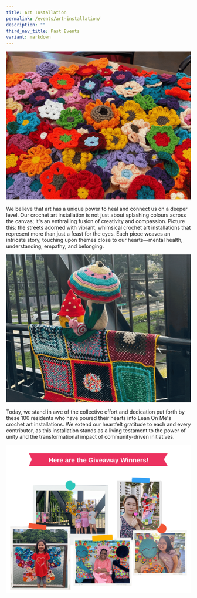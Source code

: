 ```yaml
---
title: Art Installation
permalink: /events/art-installation/
description: ""
third_nav_title: Past Events
variant: markdown
---
```

![](/images/Lean%20On%20Me/crochet%20photos.gif)

We believe that art has a unique power to heal and connect us on a deeper level. Our crochet art installation is not just about splashing colours across the canvas; it's an enthralling fusion of creativity and compassion. Picture this: the streets adorned with vibrant, whimsical crochet art installations that represent more than just a feast for the eyes. Each piece weaves an intricate story, touching upon themes close to our hearts—mental health, understanding, empathy, and belonging.

![](/images/Lean%20On%20Me/crochet%20installations.gif)

Today, we stand in awe of the collective effort and dedication put forth by these 100 residents who have poured their hearts into Lean On Me's crochet art installations. We extend our heartfelt gratitude to each and every contributor, as this installation stands as a living testament to the power of unity and the transformational impact of community-driven initiatives.

![](/images/Lean%20On%20Me/giveaway_winners.png)